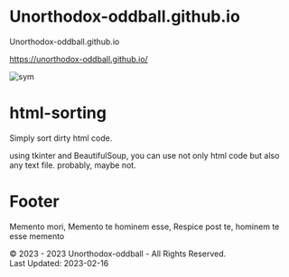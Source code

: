 # Unorthodox-oddball.github.io

Unorthodox-oddball.github.io

https://unorthodox-oddball.github.io/

![sym](https://user-images.githubusercontent.com/100816088/216017625-168f2682-0bc1-4e14-840d-019f492aec37.gif)

# html-sorting
Simply sort dirty html code. 

using tkinter and BeautifulSoup, you can use not only html code but also any text file. probably, maybe not.

# Footer

Memento mori, Memento te hominem esse, Respice post te, hominem te esse memento

&copy; 2023 - 2023 Unorthodox-oddball - All Rights Reserved.  
Last Updated: 2023-02-16

<script>
    const currentYear = new Date().getFullYear();
    const startYear = 2023; // 저작권 시작 연도
    let copyrightText = "";

    if (currentYear === startYear) {
        copyrightText = startYear;
    } else {
        copyrightText = startYear + " - " + currentYear;
    }

    document.querySelector("footer").innerHTML += `
        <div>&copy; ${copyrightText} Unorthodox-oddball - All Rights Reserved.</div>
        <div>Last Updated: ${new Date(document.lastModified).toLocaleDateString()}</div>
    `;
</script>

